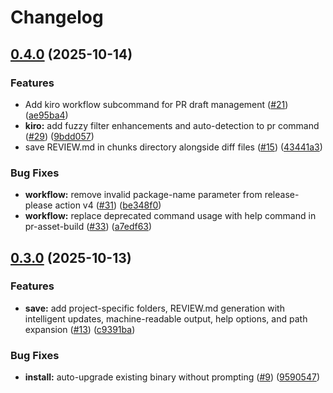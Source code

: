 # Changelog

## [0.4.0](https://github.com/towry/agpod/compare/v0.3.0...v0.4.0) (2025-10-14)


### Features

* Add kiro workflow subcommand for PR draft management ([#21](https://github.com/towry/agpod/issues/21)) ([ae95ba4](https://github.com/towry/agpod/commit/ae95ba451c7a125c95eaa74cbb328dc21bb8b139))
* **kiro:** add fuzzy filter enhancements and auto-detection to pr command ([#29](https://github.com/towry/agpod/issues/29)) ([9bdd057](https://github.com/towry/agpod/commit/9bdd05702f046ea22fdf690922404f77eefa57d7))
* save REVIEW.md in chunks directory alongside diff files ([#15](https://github.com/towry/agpod/issues/15)) ([43441a3](https://github.com/towry/agpod/commit/43441a3d91b6ab6979c8928f580e0d2989e51751))


### Bug Fixes

* **workflow:** remove invalid package-name parameter from release-please action v4 ([#31](https://github.com/towry/agpod/issues/31)) ([be348f0](https://github.com/towry/agpod/commit/be348f044cde818c1e451189dc17cbef54f4d5b0))
* **workflow:** replace deprecated command usage with help command in pr-asset-build ([#33](https://github.com/towry/agpod/issues/33)) ([a7edf63](https://github.com/towry/agpod/commit/a7edf639c39e0a457dccb7a9993a06722f567ea9))

## [0.3.0](https://github.com/towry/agpod/compare/v0.2.0...v0.3.0) (2025-10-13)


### Features

* **save:** add project-specific folders, REVIEW.md generation with intelligent updates, machine-readable output, help options, and path expansion ([#13](https://github.com/towry/agpod/issues/13)) ([c9391ba](https://github.com/towry/agpod/commit/c9391ba8b0f8f8a5a339a6adaf6c943b5811ac4d))


### Bug Fixes

* **install:** auto-upgrade existing binary without prompting ([#9](https://github.com/towry/agpod/issues/9)) ([9590547](https://github.com/towry/agpod/commit/95905472a40a2f4cfc750b7c88928d4977f14885))
